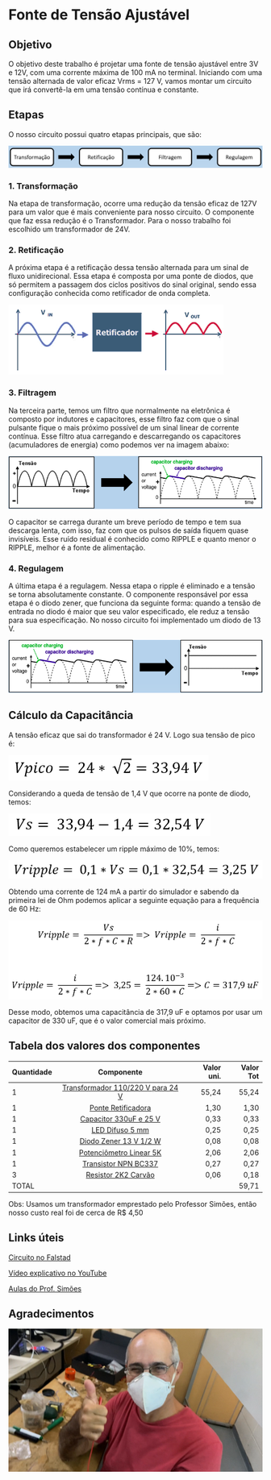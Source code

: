 # Fonte de Tensão Ajustável
## Objetivo
O objetivo deste trabalho é projetar uma fonte de tensão ajustável entre 3V e 12V, com uma corrente máxima de 100 mA no terminal. Iniciando com uma tensão alternada de valor eficaz Vrms = 127 V, vamos montar um circuito que irá convertê-la em uma tensão contínua e constante.


## Etapas
O nosso circuito possui quatro etapas principais, que são:

![alt text](https://github.com/yurifernandes96/Eletronica-USP/blob/main/Fonte%20de%20Tensao%20Ajustavel/images/etapas.png "Etapas")

### 1. Transformação
Na etapa de transformação, ocorre uma redução da tensão eficaz de 127V para um valor que é mais conveniente para nosso circuito. O componente que faz essa redução é o Transformador. Para o nosso trabalho foi escolhido um transformador de 24V.
### 2. Retificação
A próxima etapa é a retificação dessa tensão alternada para um sinal de fluxo unidirecional. Essa etapa é composta por uma ponte de diodos, que só permitem a passagem dos ciclos positivos do sinal original, sendo essa configuração conhecida como retificador de onda completa.

![alt text](https://github.com/yurifernandes96/Eletronica-USP/blob/main/Fonte%20de%20Tensao%20Ajustavel/images/retificador2.png "Retificacao")
### 3. Filtragem
Na terceira parte, temos um filtro que normalmente na eletrônica é composto por indutores e capacitores, esse filtro faz com que o sinal pulsante fique o mais próximo possível de um sinal linear de corrente contínua. Esse filtro atua carregando e descarregando os capacitores (acumuladores de energia) como podemos ver na imagem abaixo:

![alt text](https://github.com/yurifernandes96/Eletronica-USP/blob/main/Fonte%20de%20Tensao%20Ajustavel/images/filtragem.PNG "Filtragem")

O capacitor se carrega durante um breve período de tempo e tem sua descarga lenta, com isso, faz com que os pulsos de saída fiquem quase invisíveis. Esse ruído residual é conhecido como RIPPLE e quanto menor o RIPPLE, melhor é a fonte de alimentação.

### 4. Regulagem

A última etapa é a regulagem. Nessa etapa o ripple é eliminado e a tensão se torna absolutamente constante. O componente responsável por essa etapa é o diodo zener, que funciona da seguinte forma: quando a tensão de entrada no diodo é maior que seu valor especificado, ele reduz a tensão para sua especificação. No nosso circuito foi implementado um diodo de 13 V.

![alt text](https://github.com/yurifernandes96/Eletronica-USP/blob/main/Fonte%20de%20Tensao%20Ajustavel/images/regulagem.PNG "Regulagem")


## Cálculo da Capacitância

A tensão eficaz que sai do transformador é 24 V. Logo sua tensão de pico é:

![alt text](https://github.com/yurifernandes96/Eletronica-USP/blob/main/Fonte%20de%20Tensao%20Ajustavel/equacoes/eq1.PNG "Equacao1")

Considerando a queda de tensão de 1,4 V que ocorre na ponte de diodo, temos:

![alt text](https://github.com/yurifernandes96/Eletronica-USP/blob/main/Fonte%20de%20Tensao%20Ajustavel/equacoes/eq2.PNG "Equacao2")

Como queremos estabelecer um ripple máximo de 10%, temos:

![alt text](https://github.com/yurifernandes96/Eletronica-USP/blob/main/Fonte%20de%20Tensao%20Ajustavel/equacoes/eq3.PNG "Equacao3")

Obtendo uma corrente de 124 mA a partir do simulador e sabendo da primeira lei de Ohm podemos aplicar a seguinte equação para a frequência de 60 Hz:

![alt text](https://github.com/yurifernandes96/Eletronica-USP/blob/main/Fonte%20de%20Tensao%20Ajustavel/equacoes/eq4.PNG "Equacao4")

Desse modo, obtemos uma capacitância de 317,9 uF e optamos por usar um capacitor de 330 uF, que é o valor comercial mais próximo.


## Tabela dos valores dos componentes

| Quantidade        | Componente           | Valor uni.  | Valor Tot  |
| ----------------- |:--------------------:| -----------:| ----------:|
| 1 | [Transformador 110/220 V para 24 V](https://www.baudaeletronica.com.br/transformador-trafo-1a-24v.html)   | 55,24   | 55,24   |
| 1 | [Ponte Retificadora](https://www.moduloeletronica.com.br/produto/ponte-retificadora-w10m-15a-1000v/3441934)     |    1,30 |  1,30 |
| 1 | [Capacitor 330uF e 25 V](https://www.baudaeletronica.com.br/capacitor-eletrolitico-330uf-25v.html)    |   0,33 |    0,33 |
| 1 | [LED Difuso 5 mm](https://www.baudaeletronica.com.br/led-difuso-5mm-vermelho.html)    |    0,25 |  0,25 |
| 1 | [Diodo Zener 13 V 1/2 W](https://www.baudaeletronica.com.br/diodo-zener-bzx55c-13v-0-5w.html)    |    0,08 |  0,08 |
| 1 | [Potenciômetro Linear 5K](https://www.baudaeletronica.com.br/potenciometro-linear-de-5k-5000.html)    |    2,06 |  2,06 |
| 1 | [Transistor NPN BC337](https://www.baudaeletronica.com.br/transistor-npn-bc337.html)   |    0,27 |  0,27 |
| 3 | [Resistor 2K2 Carvão](https://www.baudaeletronica.com.br/resistor-2k2-5-1-4w.html)    |    0,06 |  0,18 |
| TOTAL | |    |  59,71 |

Obs: Usamos um transformador emprestado pelo Professor Simões, então nosso custo real foi de cerca de R$ 4,50


## Links úteis
[Circuito no Falstad](https://tinyurl.com/2gka35pf)

[Vídeo explicativo no YouTube](https://www.youtube.com/watch?v=fCE0FbQKNUs)

[Aulas do Prof. Simões](https://gitlab.com/simoesusp/disciplinas/-/tree/master/SSC0180-Eletronica-para-Computacao)


## Agradecimentos
![alt text](https://github.com/yurifernandes96/Eletronica-USP/blob/main/Fonte%20de%20Tensao%20Ajustavel/images/simoes.png)
